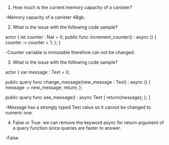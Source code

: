 1. How much is the current memory capacity of a canister?

-Memory capacity of a canister 48gb.

2. What is the issue with the following code sample?

actor {
  let counter : Nat = 0;
  public func increment_counter() : async () {
    counter := counter + 1;
  };
}

-Counter variable is immutable therefore can not be changed.

3. What is the issue with the following code sample?

actor {
  var message : Text = 0;

  public query func change_message(new_message : Text) : async () {
    message := new_message;
    return;
  };
  
  public query func see_message() : async Text {
    return(message);
  };
}

-Message has a strongly typed Text value so it cannot be changed to numeric one.

4. False or True: we can remove the keyword async for return argument of a query function since queries are faster to answer.

-False